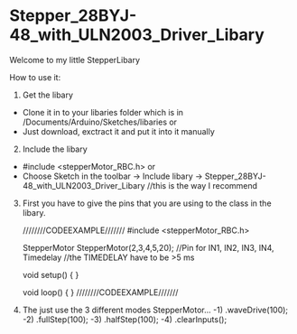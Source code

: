 # Stepper_28BYJ-48_with_ULN2003_Driver_Libary

Welcome to my little StepperLibary

How to use it: 

1) Get the libary 
- Clone it in to your libaries folder which is in /Documents/Arduino/Sketches/libaries
or 
- Just download, exctract it and put it into it manually
      
2) Include the libary
- #include <stepperMotor_RBC.h>
or
- Choose Sketch in the toolbar -> Include libary -> Stepper_28BYJ-48_with_ULN2003_Driver_Libary  //this is the way I recommend

3)  First you have to give the pins that you are using to the class in the libary.

    ////////CODEEXAMPLE///////
    #include <stepperMotor_RBC.h>

    StepperMotor StepperMotor(2,3,4,5,20); //Pin for IN1, IN2, IN3, IN4, Timedelay //the TIMEDELAY have to be >5 ms

    void setup() {
    }

    void loop() {
    }
    ////////CODEEXAMPLE///////
4) The just use the 3 different modes 
StepperMotor...
  -1) .waveDrive(100);
  -2) .fullStep(100);
  -3) .halfStep(100);
  -4) .clearInputs();
